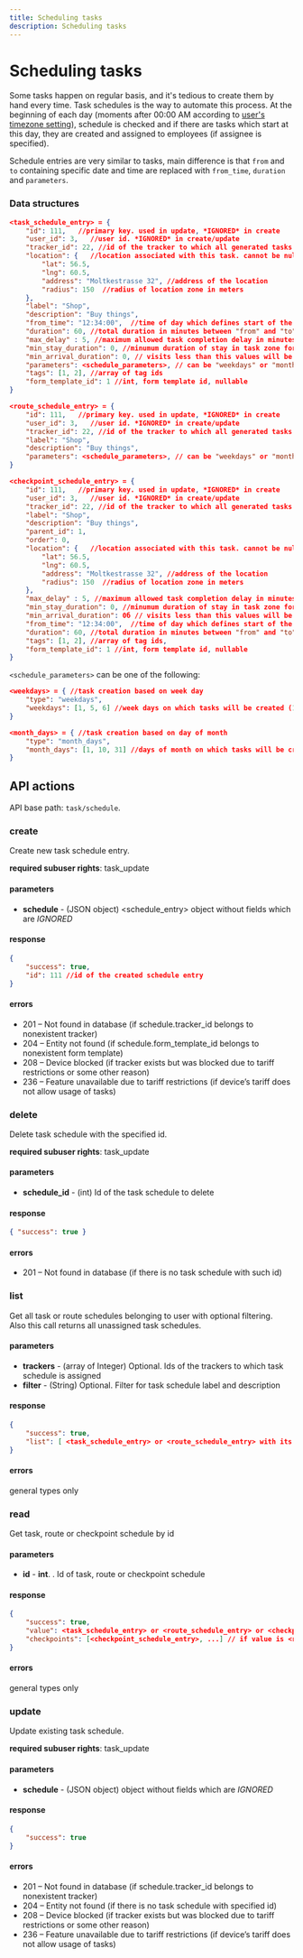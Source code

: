 ```yaml
---
title: Scheduling tasks
description: Scheduling tasks
---
```


# Scheduling tasks

Some tasks happen on regular basis, and it's tedious to create them by hand every time. Task schedules is the way to automate
this process. At the beginning of each day (moments after 00:00 AM according to [user's timezone setting](../../../commons/user/settings/index.md)),
schedule is checked and if there are tasks which start at this day, they are created and assigned to employees (if assignee is specified).

Schedule entries are very similar to tasks, main difference is that `from` and `to` containing specific date and time are
replaced with `from_time`, `duration` and `parameters`.

### Data structures

```json
<task_schedule_entry> = {
    "id": 111,   //primary key. used in update, *IGNORED* in create
    "user_id": 3,   //user id. *IGNORED* in create/update
    "tracker_id": 22, //id of the tracker to which all generated tasks are assigned. nullable.
    "location": {   //location associated with this task. cannot be null
        "lat": 56.5,
        "lng": 60.5,
        "address": "Moltkestrasse 32", //address of the location
        "radius": 150  //radius of location zone in meters
    },
    "label": "Shop",
    "description": "Buy things",
    "from_time": "12:34:00",  //time of day which defines start of the task within the days
    "duration": 60, //total duration in minutes between "from" and "to" for generated tasks
    "max_delay" : 5, //maximum allowed task completion delay in minutes
    "min_stay_duration": 0, //minumum duration of stay in task zone for task completion, minutes
    "min_arrival_duration": 0, // visits less than this values will be ignored, minutes
    "parameters": <schedule_parameters>, // can be "weekdays" or "month_days"
    "tags": [1, 2], //array of tag ids
    "form_template_id": 1 //int, form template id, nullable
}

<route_schedule_entry> = {
    "id": 111,   //primary key. used in update, *IGNORED* in create
    "user_id": 3,   //user id. *IGNORED* in create/update
    "tracker_id": 22, //id of the tracker to which all generated tasks are assigned. nullable.
    "label": "Shop",
    "description": "Buy things",
    "parameters": <schedule_parameters>, // can be "weekdays" or "month_days"
}

<checkpoint_schedule_entry> = {
    "id": 111,   //primary key. used in update, *IGNORED* in create
    "user_id": 3,   //user id. *IGNORED* in create/update
    "tracker_id": 22, //id of the tracker to which all generated tasks are assigned. nullable.
    "label": "Shop",
    "description": "Buy things",
    "parent_id": 1,
    "order": 0,
    "location": {   //location associated with this task. cannot be null
        "lat": 56.5,
        "lng": 60.5,
        "address": "Moltkestrasse 32", //address of the location
        "radius": 150  //radius of location zone in meters
    },
    "max_delay" : 5, //maximum allowed task completion delay in minutes
    "min_stay_duration": 0, //minumum duration of stay in task zone for task completion, minutes
    "min_arrival_duration": 0б // visits less than this values will be ignored, minutes
    "from_time": "12:34:00",  //time of day which defines start of the task within the days
    "duration": 60, //total duration in minutes between "from" and "to" for generated tasks
    "tags": [1, 2], //array of tag ids,
    "form_template_id": 1 //int, form template id, nullable
}
```

`<schedule_parameters>` can be one of the following:
```json
<weekdays> = { //task creation based on week day
    "type": "weekdays",
    "weekdays": [1, 5, 6] //week days on which tasks will be created (1 = Monday, ... 7 = Sunday)
}

<month_days> = { //task creation based on day of month
    "type": "month_days",
    "month_days": [1, 10, 31] //days of month on which tasks will be created (1..31)
}
```                            

## API actions

API base path: `task/schedule`.

### create

Create new task schedule entry.

**required subuser rights**: task_update

#### parameters

* **schedule** - (JSON object) <schedule_entry> object without fields which are *IGNORED*

#### response

```json
{
    "success": true,
    "id": 111 //id of the created schedule entry
}
```

#### errors

*   201 – Not found in database (if schedule.tracker_id belongs to nonexistent tracker)
*   204 – Entity not found (if schedule.form_template_id belongs to nonexistent form template)
*   208 – Device blocked (if tracker exists but was blocked due to tariff restrictions or some other reason)
*   236 – Feature unavailable due to tariff restrictions (if device’s tariff does not allow usage of tasks)



### delete

Delete task schedule with the specified id.

**required subuser rights**: task_update

#### parameters

* **schedule_id** - (int) Id of the task schedule to delete

#### response

```json
{ "success": true }
```

#### errors

*   201 – Not found in database (if there is no task schedule with such id)



### list

Get all task or route schedules belonging to user with optional filtering.<br>
Also this call returns all unassigned task schedules.

#### parameters

* **trackers** - (array of Integer) Optional. Ids of the trackers to which task schedule is assigned
* **filter** - (String) Optional. Filter for task schedule label and description

#### response

```json
{
    "success": true,
    "list": [ <task_schedule_entry> or <route_schedule_entry> with its checkpoints, ... ]
}
```

#### errors

general types only

### read

Get task, route or checkpoint schedule by id

#### parameters

* **id** - **int**. . Id of task, route or checkpoint schedule

#### response

```json
{
    "success": true,
    "value": <task_schedule_entry> or <route_schedule_entry> or <checkpoint_schedule_entry>,
    "checkpoints": [<checkpoint_schedule_entry>, ...] // if value is <route_schedule_entry>
}
```

#### errors

general types only

### update

Update existing task schedule.

**required subuser rights**: task_update

#### parameters

* **schedule** - (JSON object) <schedule> object without fields which are *IGNORED*

#### response

```json
{
    "success": true
}
```

#### errors

*   201 – Not found in database (if schedule.tracker_id belongs to nonexistent tracker)
*   204 – Entity not found (if there is no task schedule with specified id)
*   208 – Device blocked (if tracker exists but was blocked due to tariff restrictions or some other reason)
*   236 – Feature unavailable due to tariff restrictions (if device’s tariff does not allow usage of tasks)
